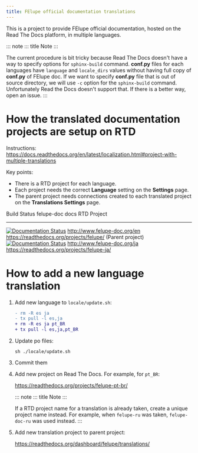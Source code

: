 ```yaml
---
title: FElupe official documentation translations
---
```


This is a project to provide FElupe official documentation, hosted on
the Read The Docs platform, in multiple languages.

::: note
::: title
Note
:::

The current procedure is bit tricky because Read The Docs doesn\'t have
a way to specify options for `sphinx-build` command. **conf.py** files
for each languages have `language` and `locale_dirs` values without
having full copy of **conf.py** of FElupe doc. If we want to specify
**conf.py** file that is out of source directory, we will use `-c`
option for the `sphinx-build` command. Unfortunately Read the Docs
doesn\'t support that. If there is a better way, open an issue.
:::

# How the translated documentation projects are setup on RTD

Instructions:
<https://docs.readthedocs.org/en/latest/localization.html#project-with-multiple-translations>

Key points:

-   There is a RTD project for each language.
-   Each project needs the correct **Language** setting on the
    **Settings** page.
-   The parent project needs connections created to each translated
    project on the **Translations Settings** page.

  Build Status                                                                                                                                  felupe-doc docs                  RTD Project
  --------------------------------------------------------------------------------------------------------------------------------------------- -------------------------------- -------------------------------------------------------------
  [![Documentation Status](https://readthedocs.org/projects/felupe/badge/?version=latest)](https://www.felupe-doc.org/en/main/?badge=main)      <http://www.felupe-doc.org/en>   <https://readthedocs.org/projects/felupe/> (Parent project)
  [![Documentation Status](https://readthedocs.org/projects/felupe-ja/badge/?version=latest)](https://www.felupe-doc.org/ja/main/?badge=main)   <http://www.felupe-doc.org/ja>   <https://readthedocs.org/projects/felupe-ja/>

# How to add a new language translation

1.  Add new language to `locale/update.sh`:

    ``` diff
    - rm -R es ja
    - tx pull -l es,ja
    + rm -R es ja pt_BR
    + tx pull -l es,ja,pt_BR
    ```

2.  Update po files:

    ``` 
    sh ./locale/update.sh
    ```

3.  Commit them

4.  Add new project on Read The Docs. For example, for `pt_BR`:

    <https://readthedocs.org/projects/felupe-pt-br/>

    ::: note
    ::: title
    Note
    :::

    If a RTD project name for a translation is already taken, create a
    unique project name instead. For example, when `felupe-ru` was
    taken, `felupe-doc-ru` was used instead.
    :::

5.  Add new translation project to parent project:

    <https://readthedocs.org/dashboard/felupe/translations/>
